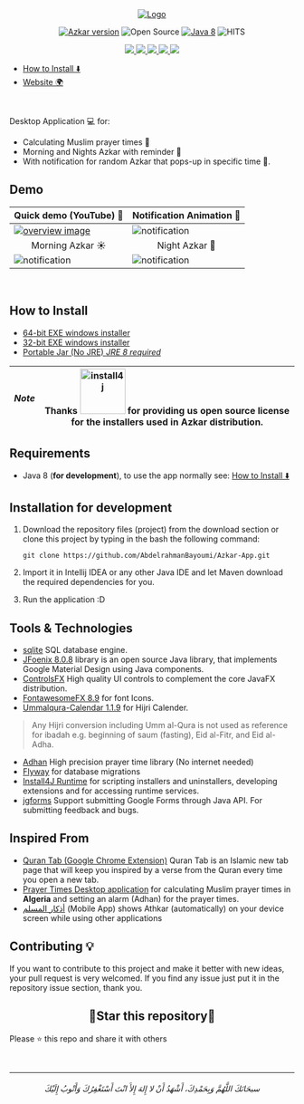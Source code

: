 <div align=center>
       <a href="https://azkar-site.web.app/">
              <img src="https://user-images.githubusercontent.com/48678280/141684825-2a6a83da-efce-4bfe-bcf3-228ad9d2115b.png" alt="Logo">
       </a>

<br>
       
[![Azkar version](https://img.shields.io/website?color=black&down_color=black&label=%20&logo=google-earth&logoColor=white&up_color=black&up_message=Website&url=https://www.abdelrahmanbayoumi.ml/Azkar-App/)](https://azkar-site.web.app/)
![Open Source](https://img.shields.io/badge/Open%20Source-%E2%9D%A4-red?style=flat) [![Java 8](https://img.shields.io/badge/Java-8-red.svg)](https://www.java.com)
![HITS](https://hits.seeyoufarm.com/api/count/incr/badge.svg?url=https%3A%2F%2Fgithub.com%2FAbdelrahmanBayoumi%2FAzkar-App&count_bg=%2379C83D&title_bg=%23555555&icon=&icon_color=%23E7E7E7&title=PAGE+VIEWS&edge_flat=false)
       
<p align="center">
   <a href="https://github.com/AbdelrahmanBayoumi/Azkar-App/releases/latest">
     <img src="https://img.shields.io/badge/Azkar-v1.0.0-green?style=flat"/> 
   </a>
  <a href="https://github.com/AbdelrahmanBayoumi/Azkar-App/issues">
    <img src="https://img.shields.io/github/issues/AbdelrahmanBayoumi/Azkar-App"/> 
  </a>
  <a href="https://github.com/AbdelrahmanBayoumi/Azkar-App/network/members">
    <img src="https://img.shields.io/github/forks/AbdelrahmanBayoumi/Azkar-App"/> 
  </a>  
  <a href="https://github.com/AbdelrahmanBayoumi/Azkar-App/stargazers">
    <img src="https://img.shields.io/github/stars/AbdelrahmanBayoumi/Azkar-App"/> 
  </a>
    <a href="https://github.com/AbdelrahmanBayoumi/Azkar-App/blob/master/LICENSE">
    <img src="https://img.shields.io/github/license/AbdelrahmanBayoumi/Azkar-App"/> 
  </a>
</p>
       
</div>




- [How to Install ⬇️](#how-to-install)
- [Website 🌍](https://azkar-site.web.app/)

<br>


Desktop Application 💻 for: 
- Calculating Muslim prayer times 🕌
- Morning and Nights Azkar with reminder 🤲
- With notification for random Azkar that pops-up in specific time 💬.

## Demo

| Quick demo (YouTube) 📸 | Notification Animation 💬 |
| ------------- | ------------- |
| <a href="https://youtu.be/valBHDTIC1E"><img src="https://user-images.githubusercontent.com/48678280/141684196-899fb7f8-bf23-40b1-a98f-7570760056b0.png" alt="overview image"></a>  | <img src="https://user-images.githubusercontent.com/48678280/141681074-bde467a2-bc48-4e1c-8e51-861f224b2d34.gif" alt="notification">  |
| <div align=center>Morning Azkar ☀️</div> | <div align=center>Night Azkar 🌙</div> |
| <img src="https://user-images.githubusercontent.com/48678280/141684574-ad164c5a-ac22-4c27-8774-6847e10cde3b.jpg" alt="notification"> | <img src="https://user-images.githubusercontent.com/48678280/141684402-51d9a132-2dad-4648-ad4f-d6cf814a9c93.png" alt="notification"> |


<div align="center">
<br>

</div>


## How to Install 

- [64-bit EXE windows installer](https://github.com/AbdelrahmanBayoumi/Azkar-App/releases/latest/download/Azkar_windows-x64.exe)
- [32-bit EXE windows installer](https://github.com/AbdelrahmanBayoumi/Azkar-App/releases/latest/download/Azkar_windows-x32.exe)
- [Portable Jar (No JRE) _JRE 8 required_](https://github.com/AbdelrahmanBayoumi/Azkar-App/releases/latest/download/PortableJar_No-JRE.zip)


| *Note* | Thanks <a href="https://www.ej-technologies.com/products/install4j/overview.html"> <img alt="install4j" src="https://www.ej-technologies.com/images/product_banners/install4j_large.png" width="80px" /></a> for providing us open source license for the installers used in Azkar distribution. |
| --- | --- |


## Requirements
* Java 8 (**for development**), to use the app normally see: [How to Install ⬇️](#how-to-install)


## Installation for development
1. Download the repository files (project) from the download section or clone this project by typing in the bash the following command:

       git clone https://github.com/AbdelrahmanBayoumi/Azkar-App.git
2. Import it in Intellij IDEA or any other Java IDE and let Maven download the required dependencies for you.
3. Run the application :D


## Tools & Technologies
-  [sqlite](https://www.sqlite.org/) SQL database engine.
-  [JFoenix 8.0.8](http://www.jfoenix.com/) library is an open source Java library, that implements Google Material Design using Java components.
-  [ControlsFX](https://github.com/controlsfx/controlsfx) High quality UI controls to complement the core JavaFX distribution.
-  [FontawesomeFX 8.9](https://bitbucket.org/Jerady/fontawesomefx/src/master/) for font Icons.
-  [Ummalqura-Calendar 1.1.9](https://github.com/msarhan/ummalqura-calendar) for Hijri Calender.

> Any Hijri conversion including Umm al-Qura is not used as reference for ibadah e.g. beginning of saum (fasting), Eid al-Fitr, and Eid al-Adha.
       
-  [Adhan](https://github.com/batoulapps/Adhan) High precision prayer time library (No internet needed)
-  [Flyway](https://github.com/flyway/flyway) for database migrations
-  [Install4J Runtime](https://www.ej-technologies.com/resources/install4j/help/api/) for scripting installers and uninstallers, developing extensions and for accessing runtime services.
-  [jgforms](https://github.com/stepio/jgforms) Support submitting Google Forms through Java API. For submitting feedback and bugs.

## Inspired From
-  [Quran Tab (Google Chrome Extension)](https://chrome.google.com/webstore/detail/quran-tab/afaihcdgkjebgabomemccdneglknjkdd) Quran Tab is an Islamic new tab page that will keep you inspired by a verse from the Quran every time you open a new tab.
-  [Prayer Times Desktop application](https://github.com/HouariZegai/PrayerTimes) for calculating Muslim prayer times in **Algeria** and setting an alarm (Adhan) for the prayer times.
-  [أذكار المسلم](https://play.google.com/store/apps/details?id=com.revanen.athkar) (Mobile App) shows Athkar (automatically) on your device screen while using other applications


## Contributing 💡
If you want to contribute to this project and make it better with new ideas, your pull request is very welcomed.
If you find any issue just put it in the repository issue section, thank you.


<h2 align="center">🌟Star this repository🌟</h2>

Please ⭐️ this repo and share it with others


<br>

-----------

<h6 align="center">سبحَانَكَ اللَّهُمَّ وَبِحَمْدِكَ، أَشْهَدُ أَنْ لا إِلهَ إِلأَ انْتَ أَسْتَغْفِرُكَ وَأَتْوبُ إِلَيْكَ</h6>

